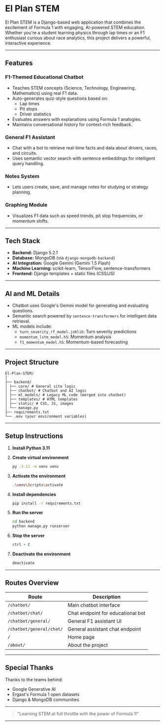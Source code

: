 # El Plan STEM

El Plan STEM is a Django-based web application that combines the excitement of Formula 1 with engaging, AI-powered STEM education. Whether you're a student learning physics through lap times or an F1 enthusiast curious about race analytics, this project delivers a powerful, interactive experience.

---

## Features

### F1-Themed Educational Chatbot
- Teaches STEM concepts (Science, Technology, Engineering, Mathematics) using real F1 data.
- Auto-generates quiz-style questions based on:
  - Lap times
  - Pit stops
  - Driver statistics
- Evaluates answers with explanations using Formula 1 analogies.
- Maintains conversational history for context-rich feedback.

### General F1 Assistant
- Chat with a bot to retrieve real-time facts and data about drivers, races, and circuits.
- Uses semantic vector search with sentence embeddings for intelligent query handling.

### Notes System
- Lets users create, save, and manage notes for studying or strategy planning.

### Graphing Module
- Visualizes F1 data such as speed trends, pit stop frequencies, or momentum shifts.

---

## Tech Stack

- **Backend:** Django 5.2.1
- **Database:** MongoDB (via `django-mongodb-backend`)
- **AI Integration:** Google Gemini (Gemini 1.5 Flash)
- **Machine Learning:** scikit-learn, TensorFlow, sentence-transformers
- **Frontend:** Django templates + static files (CSS/JS)

---

## AI and ML Details

- Chatbot uses Google's Gemini model for generating and evaluating questions.
- Semantic search powered by `sentence-transformers` for intelligent data retrieval.
- ML models include:
  - `turn_severity_rf_model.joblib`: Turn severity predictions
  - `momentum_lstm_model.h5`: Momentum analysis
  - `f1_momentum_model.h5`: Momentum-based forecasting

---

## Project Structure

```
El-Plan-STEM/
│
├── backend/
│ ├── core/ # General site logic
│ ├── chatbot/ # Chatbot and AI logic
│ ├── ml_models/ # Legacy ML code (merged into chatbot)
│ ├── templates/ # HTML templates
│ ├── static/ # CSS, JS, images
│ └── manage.py
├── requirements.txt
└── .env (your environment variables)
```

---

## Setup Instructions

1. **Install Python 3.11**

2. **Create virtual environment**
   ```bash
   py -3.11 -m venv venv
   ```

3. **Activate the environment**
   ```bash
   .\venv\Scripts\activate
   ```

4. **Install dependencies**
   ```bash
   pip install -r requirements.txt
   ```

5. **Run the server**
   ```bash
   cd backend
   python manage.py runserver
   ```

6. **Stop the server**
   ```mathematica
   ctrl + C
   ```

7. **Deactivate the environment**
   ```bash
   deactivate
   ```

---

## Routes Overview

| Route                    | Description                       |
| ------------------------ | --------------------------------- |
| `/chatbot/`              | Main chatbot interface            |
| `/chatbot/chat/`         | Chat endpoint for educational bot |
| `/chatbot/general/`      | General F1 assistant UI           |
| `/chatbot/general/chat/` | General assistant chat endpoint   |
| `/`                      | Home page                         |
| `/about/`                | About the project                 |

---

## Special Thanks

Thanks to the teams behind:
- Google Generative AI
- Ergast's Formula 1 open datasets
- Django & MongoDB communities

---

> "Learning STEM at full throttle with the power of Formula 1!"

---